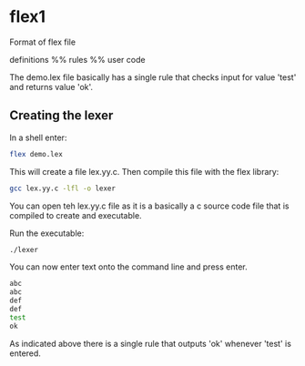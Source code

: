 # flex1

Format of flex file

definitions
%%
rules
%%
user code

The demo.lex file basically has a single rule that checks input for value 'test' and returns value 'ok'.

## Creating the lexer
In a shell enter:

```bash
flex demo.lex
```

This will create a file lex.yy.c. Then compile this file with the flex library:
```bash
gcc lex.yy.c -lfl -o lexer
```
You can open teh lex.yy.c file as it is a basically a c source code file that is compiled to create and executable.

Run the executable:
```bash
./lexer
```

You can now enter text onto the command line and press enter.
```bash
abc
abc
def
def
test
ok
```
As indicated above there is a single rule that outputs 'ok' whenever 'test' is entered.
